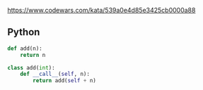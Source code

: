 https://www.codewars.com/kata/539a0e4d85e3425cb0000a88

## Python
```python
def add(n):
    return n

class add(int):
	def __call__(self, n):
		return add(self + n)
```